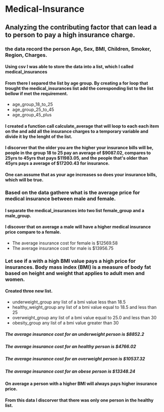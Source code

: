 # Medical-Insurance

## Analyzing the contributing factor that can lead a to person to pay a high insurance charge.


### the data record the person Age, Sex, BMI, Children, Smoker, Region, Charges.

#### Using csv I was able to store the data into a list, which I called medical_insurances
#### From there I separed the list by age group. By creating a for loop that trought the medical_insurances list add the coresponding list to the list bellow if met the requirement.
- age_group_18_to_25
- age_group_25_to_45 
- age_group_45_plus

#### I created a function call calculate_average that will loop to each each item on the and add all the insurance charges to a temporary variable and divide it by the lenght of the list.

#### I discorver that the older you are the higher your insurance bills will be, people in the group 18 to 25 pay an average of $9087.02, compares to 25yrs to 45yrs that pays $11983.05, and the people that's older than 45yrs pays a average of $17200.43 for insurance.

#### One can assume that as your age increases so does your insurance bills, which will be true. 

### Based on the data gathere what is the average price for medical insurance between male and female.

#### I separate the medical_insurances into two list female_group and a male_group.
#### I discover that on average a male will have a higher medical insurance price compare to a female.
- The average insurance cost for female is $12569.58
- The average insurance cost for male is $13956.75

### Let see if a with a high BMI value pays a high price for insurances. Body mass index (BMI) is a measure of body fat based on height and weight that applies to adult men and women.

#### Created three new list.
- underweight_group any list of a bmi value less than 18.5
- healthy_weight_group any list of a bmi value equal to 18.5 and less than 25
- overweight_group any list of a bmi value equal to 25.0 and less than 30
- obesity_group any list of a bmi value greater than 30

##### The average insurance cost for an underweight person is $8852.2
##### The average insurance cost for an healthy person is $4766.02
##### The average insurance cost for an overweight person is $10537.32
##### The average insurance cost for an obese person is $13348.24

#### On average a person with a higher BMI will always pays higher insurance price. 
#### From this data I discorver that there was only one person in the healthy list.
